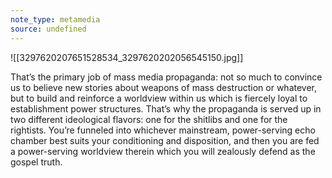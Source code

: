 ```yaml
---
note_type: metamedia
source: undefined
---
```

![[3297620207651528534_3297620202056545150.jpg]]

That’s the primary job of mass media propaganda: not so much to convince us to believe new stories about weapons of mass destruction or whatever, but to build and reinforce a worldview within us which is fiercely loyal to establishment power structures. That’s why the propaganda is served up in two different ideological flavors: one for the shitlibs and one for the rightists. You’re funneled into whichever mainstream, power-serving echo chamber best suits your conditioning and disposition, and then you are fed a power-serving worldview therein which you will zealously defend as the gospel truth.